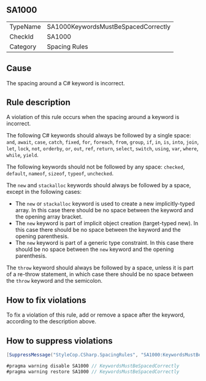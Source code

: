 ﻿## SA1000

<table>
<tr>
  <td>TypeName</td>
  <td>SA1000KeywordsMustBeSpacedCorrectly</td>
</tr>
<tr>
  <td>CheckId</td>
  <td>SA1000</td>
</tr>
<tr>
  <td>Category</td>
  <td>Spacing Rules</td>
</tr>
</table>

## Cause

The spacing around a C# keyword is incorrect.

## Rule description

A violation of this rule occurs when the spacing around a keyword is incorrect.

The following C# keywords should always be followed by a single space: `and`, `await`, `case`, `catch`, `fixed`, `for`,
`foreach`, `from`, `group`, `if`, `in`, `is`, `into`, `join`, `let`, `lock`, `not`, `orderby`, `or`, `out`, `ref`, `return`, `select`,
`switch`, `using`, `var`, `where`, `while`, `yield`.

The following keywords should not be followed by any space: `checked`, `default`, `nameof`, `sizeof`, `typeof`, `unchecked`.

The `new` and `stackalloc` keywords should always be followed by a space, except in the following cases:

* The `new` or `stackalloc` keyword is used to create a new implicitly-typed array. In this case there should be no
  space between the keyword and the opening array bracket.
* The `new` keyword is part of implicit object creation (target-typed new). In this case there should be no space between the keyword and the opening parenthesis.
* The `new` keyword is part of a generic type constraint. In this case there should be no space between the `new`
  keyword and the opening parenthesis.

The `throw` keyword should always be followed by a space, unless it is part of a re-throw statement, in which case there
should be no space between the `throw` keyword and the semicolon.

## How to fix violations

To fix a violation of this rule, add or remove a space after the keyword, according to the description above.

## How to suppress violations

```csharp
[SuppressMessage("StyleCop.CSharp.SpacingRules", "SA1000:KeywordsMustBeSpacedCorrectly", Justification = "Reviewed.")]
```

```csharp
#pragma warning disable SA1000 // KeywordsMustBeSpacedCorrectly
#pragma warning restore SA1000 // KeywordsMustBeSpacedCorrectly
```
